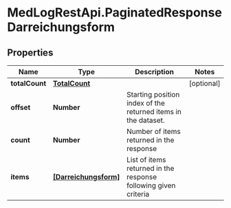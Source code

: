 # MedLogRestApi.PaginatedResponseDarreichungsform

## Properties

Name | Type | Description | Notes
------------ | ------------- | ------------- | -------------
**totalCount** | [**TotalCount**](TotalCount.md) |  | [optional] 
**offset** | **Number** | Starting position index of the returned items in the dataset. | 
**count** | **Number** | Number of items returned in the response | 
**items** | [**[Darreichungsform]**](Darreichungsform.md) | List of items returned in the response following given criteria | 


